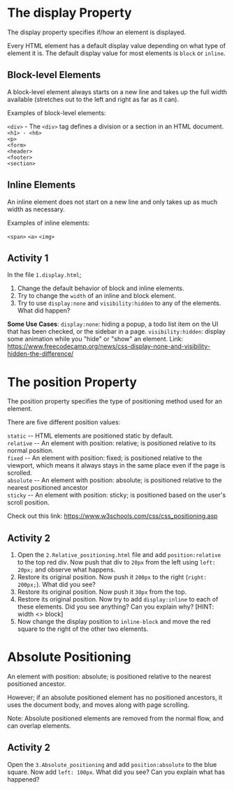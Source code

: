 # The display Property

The display property specifies if/how an element is displayed.

Every HTML element has a default display value depending on what type of element it is. The default display value for most elements is `block` or `inline`.

## Block-level Elements
A block-level element always starts on a new line and takes up the full width available (stretches out to the left and right as far as it can).

Examples of block-level elements:

`<div>` - The `<div>` tag defines a division or a section in an HTML document.<br> 
`<h1> - <h6>` <br>
`<p>` <br>
`<form>`<br>
`<header>` <br>
`<footer>`<br>
`<section>`<br>


## Inline Elements
An inline element does not start on a new line and only takes up as much width as necessary.

Examples of inline elements:

`<span>`
`<a>`
`<img>`


## Activity 1
In the file `1.display.html`;
1. Change the default behavior of block and inline elements.
2. Try to change the `width` of an inline and block element.
3. Try to use `display:none` and `visibility:hidden` to any of the elements. What did happen?

**Some Use Cases**: `display:none`: hiding a popup, a todo list item on the UI that has been checked, or the sidebar in a page. `visibility:hidden`: display some animation while you "hide" or "show" an element.
Link: https://www.freecodecamp.org/news/css-display-none-and-visibility-hidden-the-difference/


# The position Property
The position property specifies the type of positioning method used for an element.

There are five different position values:

`static`  -- HTML elements are positioned static by default.<br>
`relative` -- An element with position: relative; is positioned relative to its normal position.<br>
`fixed` -- An element with position: fixed; is positioned relative to the viewport, which means it always stays in the same place even if the page is scrolled.<br>
`absolute` -- An element with position: absolute; is positioned relative to the nearest positioned ancestor<br>
`sticky` -- An element with position: sticky; is positioned based on the user's scroll position.<br>

Check out this link: https://www.w3schools.com/css/css_positioning.asp

## Activity 2
1. Open the `2.Relative_positioning.html` file and add `position:relative` to the top red div. Now push that div to `20px` from the left using `left: 20px;` and observe what happens.
2. Restore its original position. Now push it `200px` to the right (`right: 200px;`). What did you see?
3. Restore its original position. Now push it `30px` from the top.
4. Restore its original position. Now try to add `display:inline` to each of these elements.  Did you see anything? Can you explain why? [HINT: width <> block]
5. Now change the display position to `inline-block` and move the red square to the right of the other two elements.


# Absolute Positioning
An element with position: absolute; is positioned relative to the nearest positioned ancestor. 

However; if an absolute positioned element has no positioned ancestors, it uses the document body, and moves along with page scrolling.

Note: Absolute positioned elements are removed from the normal flow, and can overlap elements.


## Activity 2

Open the `3.Absolute_positioning` and add `position:absolute` to the blue square. Now add `left: 100px`. What did you see? Can you explain what has happened?





